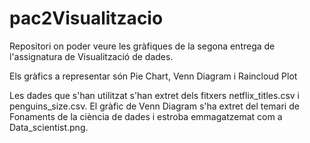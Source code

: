 # pac2Visualitzacio
Repositori on poder veure les gràfiques de la segona entrega de l'assignatura de Visualització de dades.

Els gràfics a representar són Pie Chart, Venn Diagram i Raincloud Plot

Les dades que s'han utilitzat s'han extret dels fitxers netflix_titles.csv i penguins_size.csv. El gràfic de Venn Diagram s'ha extret del temari de Fonaments de la ciència de dades i estroba emmagatzemat com a Data_scientist.png.
